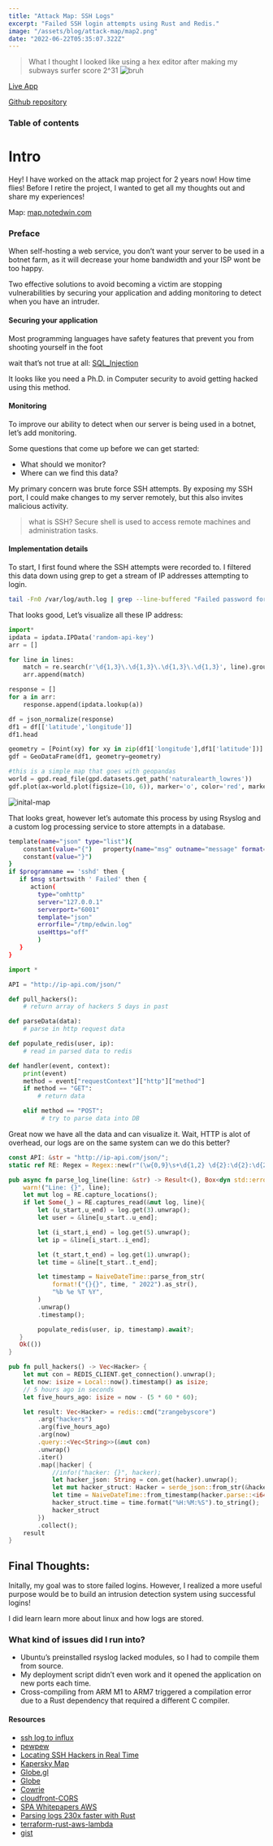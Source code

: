 ```yaml
---
title: "Attack Map: SSH Logs"
excerpt: "Failed SSH login attempts using Rust and Redis."
image: "/assets/blog/attack-map/map2.png"
date: "2022-06-22T05:35:07.322Z"
---
```


> What I thought I looked like using a hex editor after making my subways surfer score 2^31
![bruh](/assets/blog/attack-map/hacker.gif)

[Live App](https://map.notedwin.com)

[Github repository](https://github.com/notedwin/attack-map)

### Table of contents

# Intro
Hey! I have worked on the attack map project for 2 years now! How time flies! Before I retire the project, I wanted to get all my thoughts out and share my experiences!

Map: [map.notedwin.com](http://map.notedwin.com)

### Preface
When self-hosting a web service, you don’t want your server to be used in a botnet farm, as it will decrease your home bandwidth and your ISP wont be too happy.

Two effective solutions to avoid becoming a victim are stopping vulnerabilities by securing your application and adding monitoring to detect when you have an intruder.

#### Securing your application
Most programming languages have safety features that prevent you from shooting yourself in the foot

wait that’s not true at all:
[SQL_Injection](https://owasp.org/www-community/attacks/SQL_Injection)

It looks like you need a Ph.D. in Computer security to avoid getting hacked using this method.

#### Monitoring
To improve our ability to detect when our server is being used in a botnet, let’s add monitoring.

Some questions that come up before we can get started:
-   What should we monitor?
-   Where can we find this data?

My primary concern was brute force SSH attempts. By exposing my SSH port, I could make changes to my server remotely, but this also invites malicious activity.

> what is SSH? Secure shell is used to access remote machines and administration tasks.

#### Implementation details

To start, I first found where the SSH attempts were recorded to. I filtered this data down using grep to get a stream of IP addresses attempting to login.

```bash
tail -Fn0 /var/log/auth.log | grep --line-buffered "Failed password for" | grep --line-buffered -o '[0-9]\{1,3\}\.[0-9]\{1,3\}\.[0-9]\{1,3\}\.[0-9]\{1,3\}'
```

That looks good, Let’s visualize all these IP address:

```python
import*
ipdata = ipdata.IPData('random-api-key')
arr = []

for line in lines:
    match = re.search(r'\d{1,3}\.\d{1,3}\.\d{1,3}\.\d{1,3}', line).group()
    arr.append(match)

response = []
for a in arr:
    response.append(ipdata.lookup(a))

df = json_normalize(response)
df1 = df[['latitude','longitude']]
df1.head

geometry = [Point(xy) for xy in zip(df1['longitude'],df1['latitude'])]
gdf = GeoDataFrame(df1, geometry=geometry)   

#this is a simple map that goes with geopandas
world = gpd.read_file(gpd.datasets.get_path('naturalearth_lowres'))
gdf.plot(ax=world.plot(figsize=(10, 6)), marker='o', color='red', markersize=15);
```


![inital-map](assets/blog/attack-map/py.png)

That looks great, however let’s automate this process by using Rsyslog and a custom log processing service to store attempts in a database.

```bash
template(name="json" type="list"){
    constant(value="{")   property(name="msg" outname="message" format="jsonfr")
    constant(value="}")
}
if $programname == 'sshd' then {
   if $msg startswith ' Failed' then {
      action(
        type="omhttp"
        server="127.0.0.1"
        serverport="6001"
        template="json"                                                        
        errorfile="/tmp/edwin.log"                        
        useHttps="off"               
        )             
   }                                             
}
```

```python
import *

API = "http://ip-api.com/json/"

def pull_hackers():
	# return array of hackers 5 days in past

def parseData(data):
    # parse in http request data

def populate_redis(user, ip):
    # read in parsed data to redis

def handler(event, context):
    print(event)
    method = event["requestContext"]["http"]["method"]
    if method == "GET":
        # return data

    elif method == "POST":
         # try to parse data into DB
```

Great now we have all the data and can visualize it. Wait, HTTP is alot of overhead, our logs are on the same system can we do this better?

```rust
const API: &str = "http://ip-api.com/json/";
static ref RE: Regex = Regex::new(r"(\w{0,9}\s+\d{1,2} \d{2}:\d{2}:\d{2})( localhost sshd\[\d*]: Failed password for invalid user )(\w{0,12})( from )(\d{1,3}\.\d{1,3}\.\d{1,3}\.\d{1,3}).*").unwrap();

pub async fn parse_log_line(line: &str) -> Result<(), Box<dyn std::error::Error>> {
    warn!("Line: {}", line);
    let mut log = RE.capture_locations();
    if let Some(_) = RE.captures_read(&mut log, line){
        let (u_start,u_end) = log.get(3).unwrap();
        let user = &line[u_start..u_end];

        let (i_start,i_end) = log.get(5).unwrap();
        let ip = &line[i_start..i_end];

        let (t_start,t_end) = log.get(1).unwrap();
        let time = &line[t_start..t_end];

        let timestamp = NaiveDateTime::parse_from_str(
            format!("{}{}", time, " 2022").as_str(),
            "%b %e %T %Y",
        )
        .unwrap()
        .timestamp();

        populate_redis(user, ip, timestamp).await?;
   }
   Ok(())
}

```

```rust
pub fn pull_hackers() -> Vec<Hacker> {
    let mut con = REDIS_CLIENT.get_connection().unwrap();
    let now: isize = Local::now().timestamp() as isize;
    // 5 hours ago in seconds
    let five_hours_ago: isize = now - (5 * 60 * 60);

    let result: Vec<Hacker> = redis::cmd("zrangebyscore")
        .arg("hackers")
        .arg(five_hours_ago)
        .arg(now)
        .query::<Vec<String>>(&mut con)
        .unwrap()
        .iter()
        .map(|hacker| {
            //info!("hacker: {}", hacker);
            let hacker_json: String = con.get(hacker).unwrap();
            let mut hacker_struct: Hacker = serde_json::from_str(&hacker_json).unwrap();
            let time = NaiveDateTime::from_timestamp(hacker.parse::<i64>().unwrap(), 0);
            hacker_struct.time = time.format("%H:%M:%S").to_string();
            hacker_struct
        })
        .collect();
    result
}
```

## Final Thoughts:
Initally, my goal was to store failed logins. However, I realized a more useful purpose would be to build an intrusion detection system using successful logins!

I did learn learn more about linux and how logs are stored.

### What kind of issues did I run into?
-   Ubuntu’s preinstalled rsyslog lacked modules, so I had to compile them from source.
-   My deployment script didn’t even work and it opened the application on new ports each time.
-   Cross-compiling from ARM M1 to ARM7 triggered a compilation error due to a Rust dependency that required a different C compiler.

#### Resources

- [ssh log to influx](https://github.com/acouvreur/ssh-log-to-influx)
- [pewpew](https://github.com/hrbrmstr/pewpew)
- [Locating SSH Hackers in Real Time](https://devconnected.com/geolocating-ssh-hackers-in-real-time/)
- [Kapersky Map](https://cybermap.kaspersky.com/)
- [Globe.gl](https://github.com/vasturiano/globe.gl)
- [Globe](https://www.timcchang.com/posts/threejs-globe)
- [Cowrie](https://cowrie.readthedocs.io/en/latest/graylog/README.html#syslog-configuration)
- [cloudfront-CORS](https://advancedweb.hu/how-cloudfront-solves-cors-problems/)
- [SPA Whitepapers AWS](https://docs.aws.amazon.com/whitepapers/latest/serverless-multi-tier-architectures-api-gateway-lambda/single-page-application.html)
- [Parsing logs 230x faster with Rust](https://andre.arko.net/2018/10/25/parsing-logs-230x-faster-with-rust/)
- [terraform-rust-aws-lambda](https://github.com/anuraags/terraform-rust-aws-lambda/blob/master/lambda/aws.Dockerfile)
- [gist](https://gist.github.com/belst/ff36c5f3883f7bf9b06c379d0a7bed9e)